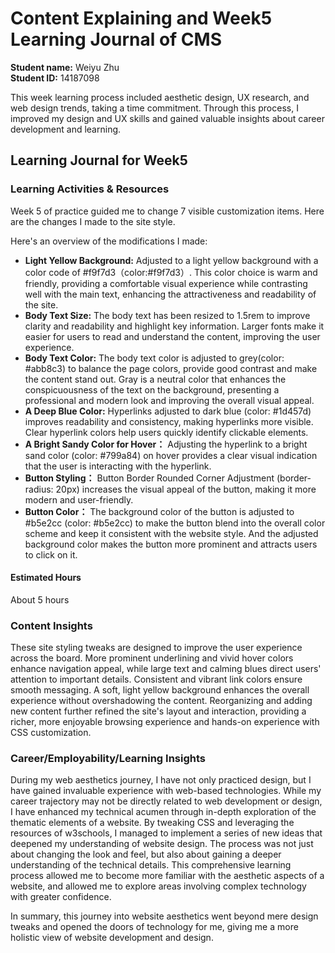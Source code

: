 # Content Explaining and Week5 Learning Journal of CMS

**Student name:** Weiyu Zhu  
**Student ID:** 14187098

This week learning process included aesthetic design, UX research, and web design trends, taking a time commitment. Through this process, I improved my design and UX skills and gained valuable insights about career development and learning.

## Learning Journal for Week5

### Learning Activities & Resources
Week 5 of practice guided me to change 7 visible customization items. Here are the changes I made to the site style.

Here's an overview of the modifications I made:
- **Light Yellow Background:** Adjusted to a light yellow background with a color code of #f9f7d3（color:#f9f7d3）. This color choice is warm and friendly, providing a comfortable visual experience while contrasting well with the main text, enhancing the attractiveness and readability of the site.
- **Body Text Size:** The body text has been resized to 1.5rem to improve clarity and readability and highlight key information. Larger fonts make it easier for users to read and understand the content, improving the user experience.
- **Body Text Color:** The body text color is adjusted to grey(color: #abb8c3) to balance the page colors, provide good contrast and make the content stand out. Gray is a neutral color that enhances the conspicuousness of the text on the background, presenting a professional and modern look and improving the overall visual appeal.
- **A Deep Blue Color:** Hyperlinks adjusted to dark blue (color: #1d457d) improves readability and consistency, making hyperlinks more visible. Clear hyperlink colors help users quickly identify clickable elements.
- **A Bright Sandy Color for Hover：** Adjusting the hyperlink to a bright sand color (color: #799a84) on hover provides a clear visual indication that the user is interacting with the hyperlink. 
- **Button Styling：** Button Border Rounded Corner Adjustment (border-radius: 20px) increases the visual appeal of the button, making it more modern and user-friendly. 
-  **Button Color：** The background color of the button is adjusted to #b5e2cc (color: #b5e2cc) to make the button blend into the overall color scheme and keep it consistent with the website style. And the adjusted background color makes the button more prominent and attracts users to click on it.

#### Estimated Hours
About 5 hours

### Content Insights
These site styling tweaks are designed to improve the user experience across the board. More prominent underlining and vivid hover colors enhance navigation appeal, while large text and calming blues direct users' attention to important details. Consistent and vibrant link colors ensure smooth messaging. A soft, light yellow background enhances the overall experience without overshadowing the content. Reorganizing and adding new content further refined the site's layout and interaction, providing a richer, more enjoyable browsing experience and hands-on experience with CSS customization.


### Career/Employability/Learning Insights
During my web aesthetics journey, I have not only practiced design, but I have gained invaluable experience with web-based technologies. While my career trajectory may not be directly related to web development or design, I have enhanced my technical acumen through in-depth exploration of the thematic elements of a website. By tweaking CSS and leveraging the resources of w3schools, I managed to implement a series of new ideas that deepened my understanding of website design. The process was not just about changing the look and feel, but also about gaining a deeper understanding of the technical details. This comprehensive learning process allowed me to become more familiar with the aesthetic aspects of a website, and allowed me to explore areas involving complex technology with greater confidence.

In summary, this journey into website aesthetics went beyond mere design tweaks and opened the doors of technology for me, giving me a more holistic view of website development and design.
